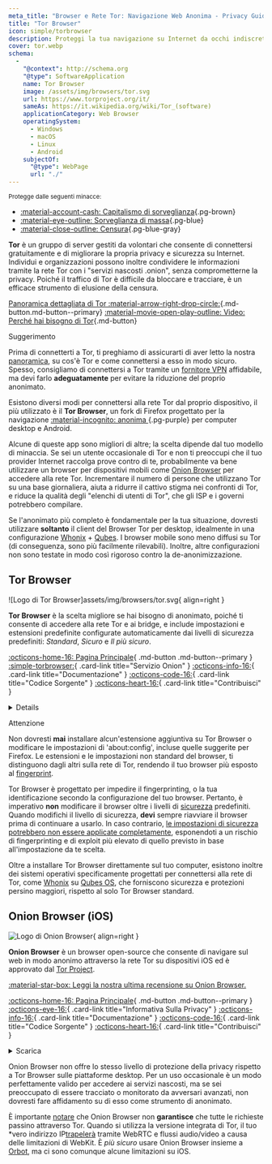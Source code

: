 ```yaml
---
meta_title: "Browser e Rete Tor: Navigazione Web Anonima - Privacy Guides"
title: "Tor Browser"
icon: simple/torbrowser
description: Proteggi la tua navigazione su Internet da occhi indiscreti, utilizzando la rete Tor, una rete sicura che elude la censura.
cover: tor.webp
schema:
  - 
    "@context": http://schema.org
    "@type": SoftwareApplication
    name: Tor Browser
    image: /assets/img/browsers/tor.svg
    url: https://www.torproject.org/it/
    sameAs: https://it.wikipedia.org/wiki/Tor_(software)
    applicationCategory: Web Browser
    operatingSystem:
      - Windows
      - macOS
      - Linux
      - Android
    subjectOf:
      "@type": WebPage
      url: "./"
---
```


<small>Protegge dalle seguenti minacce:</small>

- [:material-account-cash: Capitalismo di sorveglianza](basics/common-threats.md#surveillance-as-a-business-model ""){.pg-brown}
- [:material-eye-outline: Sorveglianza di massa](basics/common-threats.md#mass-surveillance-programs ""){.pg-blue}
- [:material-close-outline: Censura](basics/common-threats.md#avoiding-censorship ""){.pg-blue-gray}

**Tor** è un gruppo di server gestiti da volontari che consente di connettersi gratuitamente e di migliorare la propria privacy e sicurezza su Internet. Individui e organizzazioni possono inoltre condividere le informazioni tramite la rete Tor con i "servizi nascosti .onion", senza comprometterne la privacy. Poiché il traffico di Tor è difficile da bloccare e tracciare, è un efficace strumento di elusione della censura.

[Panoramica dettagliata di Tor :material-arrow-right-drop-circle:](advanced/tor-overview.md ""){.md-button.md-button--primary} [:material-movie-open-play-outline: Video: Perché hai bisogno di Tor](https://www.privacyguides.org/videos/2025/03/02/why-you-need-tor ""){.md-button}

<div class="admonition tip" markdown>
<p class="admonition-title">Suggerimento</p>

Prima di connetterti a Tor, ti preghiamo di assicurarti di aver letto la nostra [panoramica](advanced/tor-overview.md), su cos'è Tor e come connettersi a esso in modo sicuro. Spesso, consigliamo di connettersi a Tor tramite un [fornitore VPN](vpn.md) affidabile, ma devi farlo **adeguatamente** per evitare la riduzione del proprio anonimato.

</div>

Esistono diversi modi per connettersi alla rete Tor dal proprio dispositivo, il più utilizzato è il **Tor Browser**, un fork di Firefox progettato per la navigazione [:material-incognito: anonima ](basics/common-threats.md#anonymity-vs-privacy ""){.pg-purple} per computer desktop e Android.

Alcune di queste app sono migliori di altre; la scelta dipende dal tuo modello di minaccia. Se sei un utente occasionale di Tor e non ti preoccupi che il tuo provider Internet raccolga prove contro di te, probabilmente va bene utilizzare un browser per dispositivi mobili come [Onion Browser](#onion-browser-ios) per accedere alla rete Tor. Incrementare il numero di persone che utilizzano Tor su una base giornaliera, aiuta a ridurre il cattivo stigma nei confronti di Tor, e riduce la qualità degli "elenchi di utenti di Tor", che gli ISP e i governi potrebbero compilare.

Se l'anonimato più completo è fondamentale per la tua situazione, dovresti utilizzare **soltanto** il client del Browser Tor per desktop, idealmente in una configurazione [Whonix](desktop.md#whonix) + [Qubes](desktop.md#qubes-os). I browser mobile sono meno diffusi su Tor (di conseguenza, sono più facilmente rilevabili). Inoltre, altre configurazioni non sono testate in modo così rigoroso contro la de-anonimizzazione.

## Tor Browser

<div class="admonition recommendation" markdown>

![Logo di Tor Browser]assets/img/browsers/tor.svg{ align=right }

**Tor Browser** è la scelta migliore se hai bisogno di anonimato, poiché ti consente di accedere alla rete Tor e ai bridge, e include impostazioni e estensioni predefinite configurate automaticamente dai livelli di sicurezza predefiniti: *Standard*, *Sicuro* e *Il più sicuro*.

[:octicons-home-16: Pagina Principale](https://torproject.org){ .md-button .md-button--primary }
[:simple-torbrowser:](http://2gzyxa5ihm7nsggfxnu52rck2vv4rvmdlkiu3zzui5du4xyclen53wid.onion){ .card-link title="Servizio Onion" }
[:octicons-info-16:](https://tb-manual.torproject.org){ .card-link title="Documentazione" }
[:octicons-code-16:](https://gitlab.torproject.org/tpo/applications/tor-browser){ .card-link title="Codice Sorgente" }
[:octicons-heart-16:](https://donate.torproject.org){ .card-link title="Contribuisci" }

<details class="downloads" markdown>
<strong x-id="1">Scarica</strong>

- [:simple-googleplay: Google Play](https://play.google.com/store/apps/details?id=org.torproject.torbrowser)
- [:simple-android: Android](https://torproject.org/download/#android)
- [:fontawesome-brands-windows: Windows](https://torproject.org/download)
- [:simple-apple: macOS](https://torproject.org/download)
- [:simple-linux: Linux](https://torproject.org/download)

</details>

</div>

<div class="admonition danger" markdown>
<p class="admonition-title">Attenzione</p>

Non dovresti **mai** installare alcun'estensione aggiuntiva su Tor Browser o modificare le impostazioni di 'about:config', incluse quelle suggerite per Firefox. Le estensioni e le impostazioni non standard del browser, ti distinguono dagli altri sulla rete di Tor, rendendo il tuo browser più esposto al [fingerprint](https://support.torproject.org/it/glossary/browser-fingerprinting/).

</div>

Tor Browser è progettato per impedire il fingerprinting, o la tua identificazione secondo la configurazione del tuo browser. Pertanto, è imperativo **non** modificare il browser oltre i livelli di [sicurezza](https://tb-manual.torproject.org/security-settings) predefiniti. Quando modifichi il livello di sicurezza, **devi** sempre riavviare il browser prima di continuare a usarlo. In caso contrario, [le impostazioni di sicurezza potrebbero non essere applicate completamente](https://www.privacyguides.org/articles/2025/05/02/tor-security-slider-flaw), esponendoti a un rischio di fingerprinting e di exploit più elevato di quello previsto in base all'impostazione da te scelta.

Oltre a installare Tor Browser direttamente sul tuo computer, esistono inoltre dei sistemi operativi specificamente progettati per connettersi alla rete di Tor, come [Whonix](desktop.md#whonix) su [Qubes OS](desktop.md#qubes-os), che forniscono sicurezza e protezioni persino maggiori, rispetto al solo Tor Browser standard.

## Onion Browser (iOS)

<div class="admonition recommendation" markdown>

![Logo di Onion Browser](assets/img/self-contained-networks/onion_browser.svg){ align=right }

**Onion Browser** è un browser open-source che consente di navigare sul web in modo anonimo attraverso la rete Tor su dispositivi iOS ed è approvato dal [Tor Project](https://support.torproject.org/glossary/onion-browser).

[:material-star-box: Leggi la nostra ultima recensione su Onion Browser.](https://www.privacyguides.org/articles/2024/09/18/onion-browser-review)

[:octicons-home-16: Pagina Principale](https://onionbrowser.com){ .md-button .md-button--primary }
[:octicons-eye-16:](https://onionbrowser.com/privacy-policy){ .card-link title="Informativa Sulla Privacy" }
[:octicons-info-16:](https://onionbrowser.com/faqs){ .card-link title="Documentazione" }
[:octicons-code-16:](https://github.com/OnionBrowser/OnionBrowser){ .card-link title="Codice Sorgente" }
[:octicons-heart-16:](https://onionbrowser.com/donate){ .card-link title="Contribuisci" }

<details class="downloads" markdown>
<summary>Scarica</summary>

- [:simple-appstore: App Store](https://apps.apple.com/app/id519296448)

</details>

</div>

Onion Browser non offre lo stesso livello di protezione della privacy rispetto a Tor Browser sulle piattaforme desktop. Per un uso occasionale è un modo perfettamente valido per accedere ai servizi nascosti, ma se sei preoccupato di essere tracciato o monitorato da avversari avanzati, non dovresti fare affidamento su di esso come strumento di anonimato.

È importante [notare](https://onionbrowser.com/faqs) che Onion Browser non **garantisce** che tutte le richieste passino attraverso Tor. Quando si utilizza la versione integrata di Tor, il tuo *vero indirizzo IP[trapelerà](alternative-networks.md#orbot) tramite WebRTC e flussi audio/video a causa delle limitazioni di WebKit. È *più sicuro* usare Onion Browser insieme a [Orbot](alternative-networks.md#orbot), ma ci sono comunque alcune limitazioni su iOS.</p>
